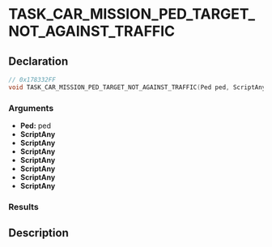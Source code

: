# TASK_CAR_MISSION_PED_TARGET_NOT_AGAINST_TRAFFIC

## Declaration
```cpp
// 0x178332FF
void TASK_CAR_MISSION_PED_TARGET_NOT_AGAINST_TRAFFIC(Ped ped, ScriptAny, ScriptAny, ScriptAny, ScriptAny, ScriptAny, ScriptAny, ScriptAny);
```

### Arguments
- **Ped:** ped
- **ScriptAny**
- **ScriptAny**
- **ScriptAny**
- **ScriptAny**
- **ScriptAny**
- **ScriptAny**
- **ScriptAny**

### Results

## Description
